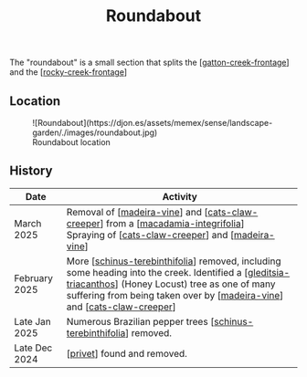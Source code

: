 ﻿---
backlinks:
- title: Rocky Creek Frontage
  url: /sense/landscape-garden/rocky-creek-frontage.html
- title: Wood duck meadows
  url: /sense/landscape-garden/wood-duck-meadows.html
- title: Schinus Terebinthifolia (Brazilian pepper tree)
  url: /sense/landscape-garden/plants/schinus-terebinthifolia.html
- title: Macadamia integrifolia (Queensland Nut)
  url: /sense/landscape-garden/plants/macadamia-integrifolia.html
- title: Privet
  url: /sense/landscape-garden/plants/privet.html
- title: Muehlenbeckia platyclada (aka Ribbonbush)
  url: /sense/landscape-garden/plants/muehlenbeckia-platyclada.html
- title: Cupaniopsis anacardioides (Tuckeroo)
  url: /sense/landscape-garden/plants/cupaniopsis-anacardioides.html
- title: Talinum paniculatum (Pink baby's breath)
  url: /sense/landscape-garden/plants/talinum-paniculatum.html
- title: Schotia brachypetala (Drunken Parrot Tree)
  url: /sense/landscape-garden/plants/schotia-brachypetala.html
- title: Gleditsia triacanthos (Honey Locust)
  url: /sense/landscape-garden/plants/gleditsia-triacanthos.html
- title: Manihot Grahamii (Graham's Manihot)
  url: /sense/landscape-garden/plants/manihot-grahamii.html
- title: Harpullia Pendula (Moreton Bay Tulipwood)
  url: /sense/landscape-garden/plants/harpullia-pendula.html
- title: White Shahtoot mulberry
  url: /sense/landscape-garden/individual-plants/white-shahtoot-mulberry.html
- title: Unknown ficus
  url: /sense/landscape-garden/individual-plants/unknown-ficus.html
- title: Individual plants
  url: /sense/landscape-garden/individual-plants/individual-plants.html
- title: Unknown mulberry (Rocky Creek frontage)
  url: /sense/landscape-garden/individual-plants/unknown-mulberry-rocky-creek-frontage.html
tags:
- gardens
- landscape
title: Roundabout
type: zone
---
The "roundabout" is a small section that splits the [[gatton-creek-frontage]] and the [[rocky-creek-frontage]]

## Location

<figure markdown>
![Roundabout](https://djon.es/assets/memex/sense/landscape-garden/./images/roundabout.jpg)
<figcaption>Roundabout location</figcaption>
</figure>

## History 

| Date | Activity |
| --- | --- |
| March 2025 | Removal of [[madeira-vine]] and [[cats-claw-creeper]] from a [[macadamia-integrifolia]]<br />Spraying of [[cats-claw-creeper]] and [[madeira-vine]] |
| February 2025 | More [[schinus-terebinthifolia]] removed, including some heading into the creek. Identified a [[gleditsia-triacanthos]] (Honey Locust) tree as one of many suffering from being taken over by [[madeira-vine]] and [[cats-claw-creeper]] |
| Late Jan 2025 | Numerous Brazilian pepper trees [[schinus-terebinthifolia]] removed. |
| Late Dec 2024 | [[privet]] found and removed. |


[//begin]: # "Autogenerated link references for markdown compatibility"
[gatton-creek-frontage]: gatton-creek-frontage "Gatton creek frontage"
[rocky-creek-frontage]: rocky-creek-frontage "Rocky Creek Frontage"
[madeira-vine]: plants/madeira-vine "Madeira vine (Anredera cordifolia)"
[cats-claw-creeper]: plants/cats-claw-creeper "Cat's claw creeper (Dolichandra unguis-cati)"
[macadamia-integrifolia]: plants/macadamia-integrifolia "Macadamia integrifolia (Queensland Nut)"
[schinus-terebinthifolia]: plants/schinus-terebinthifolia "Schinus Terebinthifolia (Brazilian pepper tree)"
[gleditsia-triacanthos]: plants/gleditsia-triacanthos "Gleditsia triacanthos (Honey Locust)"
[privet]: plants/privet "Privet"
[//end]: # "Autogenerated link references"